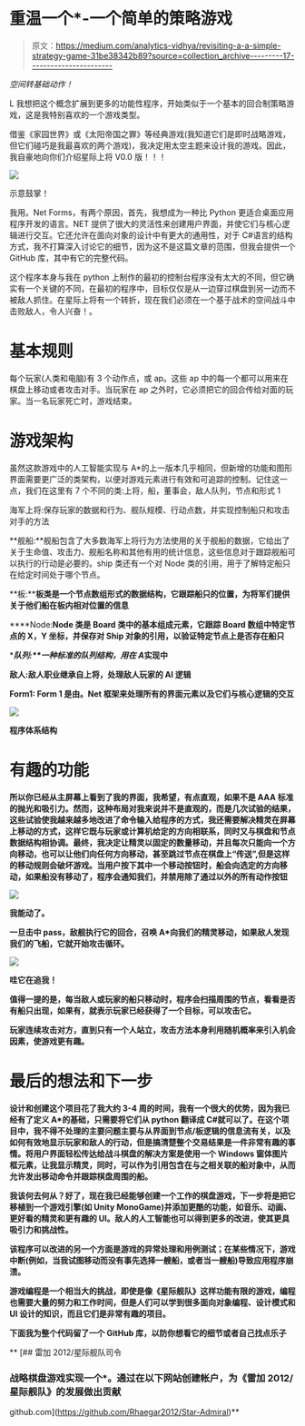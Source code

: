 # 重温一个*-一个简单的策略游戏

> 原文：<https://medium.com/analytics-vidhya/revisiting-a-a-simple-strategy-game-31be38342b89?source=collection_archive---------17----------------------->

*空间转基础动作！*

L 我想把这个概念扩展到更多的功能性程序，开始类似于一个基本的回合制策略游戏，这是我特别喜欢的一个游戏类型。

借鉴《家园世界》或《太阳帝国之罪》等经典游戏(我知道它们是即时战略游戏，但它们碰巧是我最喜欢的两个游戏)，我决定用太空主题来设计我的游戏。因此，我自豪地向你们介绍星际上将 V0.0 版！！！

![](img/2d07b74320be0742cf6fe22b6ede648f.png)

示意鼓掌！

我用。Net Forms，有两个原因，首先，我想成为一种比 Python 更适合桌面应用程序开发的语言。NET 提供了很大的灵活性来创建用户界面，并使它们与核心逻辑进行交互。它还允许在面向对象的设计中有更大的通用性，对于 C#语言的结构方式，我不打算深入讨论它的细节，因为这不是这篇文章的范围，但我会提供一个 GitHub 库，其中有它的完整代码。

这个程序本身与我在 python 上制作的最初的控制台程序没有太大的不同，但它确实有一个关键的不同，在最初的程序中，目标仅仅是从一边穿过棋盘到另一边而不被敌人抓住。在星际上将有一个转折，现在我们必须在一个基于战术的空间战斗中击败敌人，令人兴奋！。

# **基本规则**

每个玩家(人类和电脑)有 3 个动作点，或 ap。这些 ap 中的每一个都可以用来在棋盘上移动或者攻击对手。当玩家在 ap 之外时，它必须把它的回合传给对面的玩家。当一名玩家死亡时，游戏结束。

# 游戏架构

虽然这款游戏中的人工智能实现与 A*的上一版本几乎相同，但新增的功能和图形界面需要更广泛的类架构，以便对游戏元素进行有效和可追踪的控制。记住这一点，我们在这里有 7 个不同的类:上将，船，董事会，敌人队列，节点和形式 1

海军上将:保存玩家的数据和行为、舰队规模、行动点数，并实现控制船只和攻击对手的方法

**舰船:**舰船包含了大多数海军上将行为方法使用的关于舰船的数据，它给出了关于生命值、攻击力、舰船名称和其他有用的统计信息，这些信息对于跟踪舰船可以执行的行动是必要的。ship 类还有一个对 Node 类的引用，用于了解特定船只在给定时间处于哪个节点。

**板:****板类是一个节点数组形式的数据结构，它跟踪船只的位置，为将军们提供关于他们船在板内相对位置的信息**

****Node:**Node 类是 Board 类中的基本组成元素，它跟踪 Board 数组中特定节点的 X，Y 坐标，并保存对 Ship 对象的引用，以验证特定节点上是否存在船只**

****队列:**一种标准的队列结构，用在 A*实现中**

****敌人**:敌人职业继承自上将，处理敌人玩家的 AI 逻辑**

****Form1:** Form 1 是由。Net 框架来处理所有的界面元素以及它们与核心逻辑的交互**

**![](img/4f7aaad5d293469822c04a5023eba2ad.png)**

**程序体系结构**

# **有趣的功能**

**所以你已经从主屏幕上看到了我的界面，我希望，有点直观，如果不是 AAA 标准的抛光和吸引力。然而，这种布局对我来说并不是直观的，而是几次试验的结果，这些试验使我越来越多地改进了命令输入给程序的方式，我还需要解决精灵在屏幕上移动的方式，这样它既与玩家或计算机给定的方向相联系，同时又与棋盘和节点数据结构相协调。最终，我决定让精灵以固定的数量移动，并且每次只能向一个方向移动，也可以让他们向任何方向移动，甚至跳过节点在棋盘上“传送”,但是这样的移动规则会破坏游戏。当用户按下其中一个移动按钮时，船会向选定的方向移动，如果船没有移动了，程序会通知我们，并禁用除了通过以外的所有动作按钮**

**![](img/86f68c0699ef4394f644c311cfcc0021.png)**

**我能动了。**

**一旦击中 pass，敌舰执行它的回合，召唤 A*向我们的精灵移动，如果敌人发现我们的飞船，它就开始攻击循环。**

**![](img/06667f04faf2e5ef97ad9d57fc9eb492.png)**

**哇它在追我！**

**值得一提的是，每当敌人或玩家的船只移动时，程序会扫描周围的节点，看看是否有船只出现，如果有，就表示玩家已经获得了一个目标，可以攻击它。**

**玩家连续攻击对方，直到只有一个人站立，攻击方法本身利用随机概率来引入机会因素，使游戏更有趣。**

# **最后的想法和下一步**

**设计和创建这个项目花了我大约 3-4 周的时间，我有一个很大的优势，因为我已经有了定义 A*的基础，只需要将它们从 python 翻译成 C#就可以了。在这个项目中，我不得不处理的主要问题主要与从界面到节点/板逻辑的信息流有关，以及如何有效地显示玩家和敌人的行动，但是搞清楚整个交易结果是一件非常有趣的事情。将用户界面轻松传达给战斗棋盘的解决方案是使用一个 Windows 窗体图片框元素，让我显示精灵，同时，可以作为引用包含在与之相关联的船对象中，从而允许发出移动命令并跟踪棋盘周围的船。**

**我该何去何从？好了，现在我已经能够创建一个工作的棋盘游戏，下一步将是把它移植到一个游戏引擎(如 Unity MonoGame)并添加更酷的功能，如音乐、动画、更好看的精灵和更有趣的 UI。敌人的人工智能也可以得到更多的改进，使其更具吸引力和挑战性。**

**该程序可以改进的另一个方面是游戏的异常处理和用例测试；在某些情况下，游戏中断(例如，当我试图移动而没有事先选择一艘船，或者当一艘船)导致应用程序崩溃。**

**游戏编程是一个相当大的挑战，即使是像《星际舰队》这样功能有限的游戏，编程也需要大量的努力和工作时间，但是人们可以学到很多面向对象编程、设计模式和 UI 设计的知识，而且它们是非常有趣的项目。**

**下面我为整个代码留了一个 GitHub 库，以防你想看它的细节或者自己找点乐子**

**[](https://github.com/Rhaegar2012/Star-Admiral) [## 雷加 2012/星际舰队司令

### 战略棋盘游戏实现一个*。通过在以下网站创建帐户，为《雷加 2012/星际舰队》的发展做出贡献

github.com](https://github.com/Rhaegar2012/Star-Admiral)**